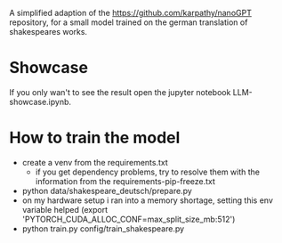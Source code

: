 A simplified adaption of the https://github.com/karpathy/nanoGPT repository, for a small model trained on the german translation of shakespeares works.

# Showcase
If you only wan't to see the result open the jupyter notebook LLM-showcase.ipynb.

# How to train the model
- create a venv from the requirements.txt
  - if you get dependency problems, try to resolve them with the information from the requirements-pip-freeze.txt
- python data/shakespeare_deutsch/prepare.py
- on my hardware setup i ran into a memory shortage, setting this env variable helped (export 'PYTORCH_CUDA_ALLOC_CONF=max_split_size_mb:512')
- python train.py config/train_shakespeare.py
